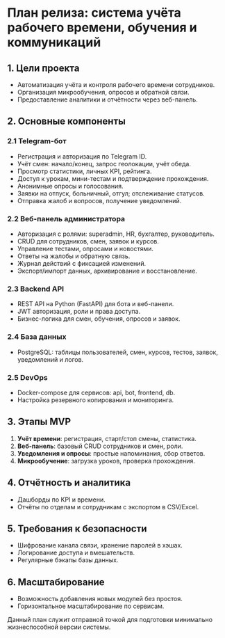 # План релиза: система учёта рабочего времени, обучения и коммуникаций

## 1. Цели проекта
- Автоматизация учёта и контроля рабочего времени сотрудников.
- Организация микрoобучения, опросов и обратной связи.
- Предоставление аналитики и отчётности через веб-панель.

## 2. Основные компоненты
### 2.1 Telegram-бот
- Регистрация и авторизация по Telegram ID.
- Учёт смен: начало/конец, запрос геолокации, учёт обеда.
- Просмотр статистики, личных KPI, рейтинга.
- Доступ к урокам, мини-тестам и подтверждение прохождения.
- Анонимные опросы и голосования.
- Заявки на отпуск, больничный, отгул; отслеживание статусов.
- Отправка жалоб и вопросов, получение уведомлений.

### 2.2 Веб-панель администратора
- Авторизация с ролями: superadmin, HR, бухгалтер, руководитель.
- CRUD для сотрудников, смен, заявок и курсов.
- Управление тестами, опросами и новостями.
- Ответы на жалобы и обратную связь.
- Журнал действий с фиксацией изменений.
- Экспорт/импорт данных, архивирование и восстановление.

### 2.3 Backend API
- REST API на Python (FastAPI) для бота и веб-панели.
- JWT авторизация, роли и права доступа.
- Бизнес-логика для смен, обучения, опросов и заявок.

### 2.4 База данных
- PostgreSQL: таблицы пользователей, смен, курсов, тестов, заявок, уведомлений и логов.

### 2.5 DevOps
- Docker-compose для сервисов: api, bot, frontend, db.
- Настройка резервного копирования и мониторинга.

## 3. Этапы MVP
1. **Учёт времени**: регистрация, старт/стоп смены, статистика.
2. **Веб-панель**: базовый CRUD сотрудников и смен, роли.
3. **Уведомления и опросы**: простые напоминания, сбор ответов.
4. **Микрообучение**: загрузка уроков, проверка прохождения.

## 4. Отчётность и аналитика
- Дашборды по KPI и времени.
- Отчёты по отделам и сотрудникам с экспортом в CSV/Excel.

## 5. Требования к безопасности
- Шифрование канала связи, хранение паролей в хэшах.
- Логирование доступа и вмешательств.
- Регулярные бэкапы базы данных.

## 6. Масштабирование
- Возможность добавления новых модулей без простоя.
- Горизонтальное масштабирование по сервисам.

Данный план служит отправной точкой для подготовки минимально жизнеспособной версии системы.
